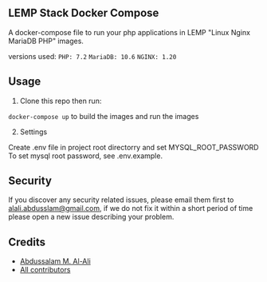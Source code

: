 LEMP Stack Docker Compose
--------

A docker-compose file to run your php applications in  LEMP "Linux Nginx MariaDB PHP" images.

versions used:
`PHP: 7.2` `MariaDB: 10.6` `NGINX: 1.20`

Usage 
--------
1. Clone this repo then run:

`docker-compose up` to build the images and run the images

2. Settings

Create .env file in project root directorry and set MYSQL_ROOT_PASSWORD To set mysql root password, see .env.example.

Security
--------
If you discover any security related issues, please email them first to alali.abdusslam@gmail.com, 
if we do not fix it within a short period of time please open a new issue describing your problem. 

Credits
-------
* [Abdussalam M. Al-Ali](https://www.linkedin.com/in/abdussalam-alali/)
* [All contributors](https://github.com/syrian-open-source/LEMP-Stack-docker/graphs/contributors)
